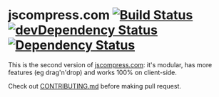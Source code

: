 # jscompress.com [![Build Status](https://travis-ci.org/circlecell/jscompress.com.svg?branch=master)](https://travis-ci.org/circlecell/jscompress.com) [![devDependency Status](https://img.shields.io/david/dev/circlecell/jscompress.com.svg)](https://david-dm.org/circlecell/jscompress.com#info=devDependencies) [![Dependency Status](https://img.shields.io/david/circlecell/jscompress.com.svg)](https://david-dm.org/circlecell/jscompress.com)


This is the second version of [jscompress.com](http://jscompress.com): it's modular, has more features (eg drag'n'drop) and works 100% on client-side.

Check out [CONTRIBUTING.md](CONTRIBUTING.md) before making pull request.
